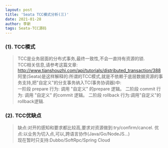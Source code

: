 ```yaml
---
layout: post
title: 'Seata TCC模式分析(三)'
date: 2021-01-28
author: 李新
tags: Seata-TCC源码
---
```

### (1). TCC模式
> TCC是业务层面的分布式事务,最终一致性,不会一直持有资源的锁.   
> TCC相关信息,请参考这篇文章: 
> http://www.tianshouzhi.com/api/tutorials/distributed_transaction/388    
> 阿里(Seata)是这样解释的:所谓的TCC模式,就是不依赖于底层数据资源的事务支持,把"自定义"的分支事务纳入TC(事务协调器)中:   
> 一阶段 prepare 行为: 调用 "自定义" 的prepare 逻辑。
> 二阶段 commit 行为: 调用 "自定义" 的commit 逻辑。
> 二阶段 rollback 行为:调用"自定义"的rollback逻辑.

### (2). TCC优缺点
> 缺点:对开的感知和要求都比较高,要求对资源做到:try/confirm/cancel.
> 优点:以业务为切入点,可以,跨语言协作(Java/Go/NodeJS...)  
> 现在暂时只支持:Dubbo/SoftRpc/Spring Cloud